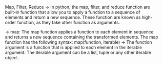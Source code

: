 Map, Filter, Reduce
-> In python, the map, filter, and reduce function are built-in function that allow you to apply a function to a sequence of elements and return a new sequence. These function are known as high-order function, as they take other function as arguments.

-> map: The map function applies a function to each element in sequence and returns a new sequence containing the transformed elements. The map function has the following syntax:
          map(function, iterable)
  -> The function argument is a function that is applied to each element in the iterable argument. The iterable argument can be a list, tuple or any other iterable object.
